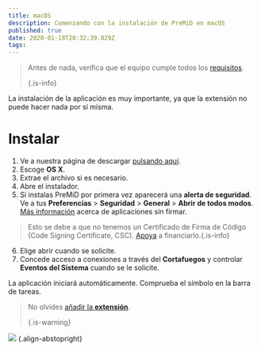 ```yaml
---
title: macOS
description: Comenzando con la instalación de PreMiD en macOS
published: true
date: 2020-01-18T20:32:39.829Z
tags:
---
```


> Antes de nada, verifica que el equipo cumple todos los [requisitos](/install/requirements). 
> 
> {.is-info}

La instalación de la aplicación es muy importante, ya que la extensión no puede hacer nada por sí misma.

# Instalar
1. Ve a nuestra página de descargar [pulsando aquí](https://premid.app/downloads).
2. Escoge **OS X**.
3. Extrae el archivo si es necesario.
4. Abre el instalador.
5. Si instalas PreMiD por primera vez aparecerá una **alerta de seguridad**. Ve a tus **Preferencias** > **Seguridad** > **General** > **Abrir de todos modos**. [Más información](https://support.apple.com/guide/mac-help/open-a-mac-app-from-an-unidentified-developer-mh40616/mac) acerca de aplicaciones sin firmar.
> Esto se debe a que no tenemos un Certificado de Firma de Código (Code Signing Certificate, CSC). [Apoya](https://www.patreon.com/Timeraa) a financiarlo.{.is-info}
6. Elige abrir cuando se solicite.
7. Concede acceso a conexiones a través del **Cortafuegos** y controlar **Eventos del Sistema** cuando se le solicite.

La aplicación iniciará automáticamente. Comprueba el símbolo en la barra de tareas.

> No olvides [añadir la **extensión**](/install). 
> 
> {.is-warning}

![](https://img.icons8.com/color/2x/mac-logo.png) {.align-abstopright}